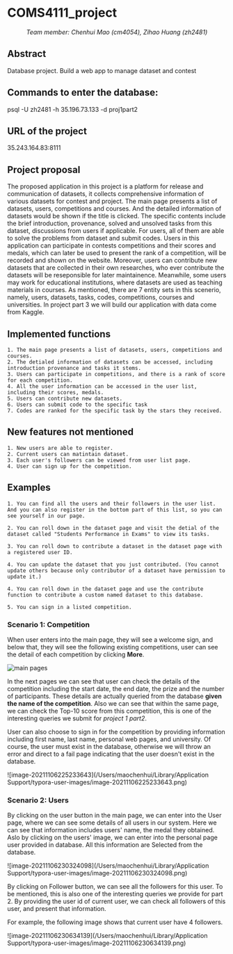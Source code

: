 # COMS4111_project
<center><i>Team member: Chenhui Mao (cm4054), Zihao Huang (zh2481)</i></center>

## Abstract
Database project. Build a web app to manage dataset and contest

## Commands to enter the database:
psql -U zh2481 -h 35.196.73.133 -d proj1part2

## URL of the project
35.243.164.83:8111

## Project proposal
The proposed application in this project is a platform for release and communication of datasets, it collects comprehensive information of various datasets for contest and project. The main page presents a list of datasets, users, competitions and courses. And the detailed information of datasets would be shown if the title is clicked. The specific contents include the brief introduction, provenance, solved and unsolved tasks from this dataset, discussions from users if applicable. For users, all of them are able to solve the problems from dataset and submit codes. Users in this application can participate in contests competitions and their scores and medals, which can later be used to present the rank of a competition, will be recorded and shown on the website. Moreover, users can contribute new datasets that are collected in their own researches, who ever contribute the datasets will be reseponsible for later maintainence. Meanwhile, some users may work for educational institutions, where datasets are used as teaching materials in courses. As mentioned, there are 7 entity sets in this scenerio, namely, users, datasets, tasks, codes, competitions, courses and universities. In project part 3 we will build our application with data come from Kaggle.

## Implemented functions
	1. The main page presents a list of datasets, users, competitions and courses.
	2. The detialed information of datasets can be accessed, including introduction provenance and tasks it stems.
	3. Users can participate in competitions, and there is a rank of score for each competition.
	4. All the user information can be accessed in the user list, including their scores, medals.
	5. Users can contribute new datasets.
	6. Users can submit code to the specific task
	7. Codes are ranked for the specific task by the stars they received.

## New features not mentioned
	1. New users are able to register.
	2. Current users can matintain dataset.
	3. Each user's followers can be viewed from user list page.
	4. User can sign up for the competition.

## Examples
	1. You can find all the users and their followers in the user list. And you can also register in the bottom part of this list, so you can see yourself in our page.
	
	2. You can roll down in the dataset page and visit the detial of the dataset called "Students Performance in Exams" to view its tasks.
	
	3. You can roll down to contribute a dataset in the dataset page with a registered user ID.
	
	4. You can update the dataset that you just contributed. (You cannot update others because only contributor of a dataset have permission to update it.)
	
	4. You can roll down in the dataset page and use the contribute function to contribute a custom named dataset to this database.
	
	5. You can sign in a listed competition.

### Scenario 1: Competition

When user enters into the main page, they will see a welcome sign, and below that, they will see the following existing competitions, user can see the detail of each competition by clicking <b>More</b>.

![main pages](/Users/maochenhui/Documents/competition.png)

In the next pages we can see that user can check the details of the competition including the start date, the end date, the prize and the number of participants. These details are actually queried from the database **given the name of the competition**. Also we can see that within the same page, we can check the Top-10 score from this competition, this is one of the interesting queries we submit for *project 1 part2*.

User can also choose to sign in for the competition by providing information including first name, last name, personal web pages, and university. Of course, the user must exist in the database, otherwise we will throw an error and direct to a fail page indicating that the user doesn't exist in the database.

![image-20211106225233643](/Users/maochenhui/Library/Application Support/typora-user-images/image-20211106225233643.png)

### Scenario 2: Users

By clicking on the user button in the main page, we can enter into the User page, where we can see some details of all users in our system.  Here we can see that information includes users' name, the medal they obtained. Aslo by clicking on the users' image, we can enter into the personal page user provided in database. All this information are Selected from the database.

![image-20211106230324098](/Users/maochenhui/Library/Application Support/typora-user-images/image-20211106230324098.png)

By clicking on Follower button, we can see all the followers for this user. To be mentioned, this is also one of the interesting queries we provide for part 2. By providing the user id of current user, we can check all followers of this user, and present that information.

For example, the following image shows that current user have 4 followers.

![image-20211106230634139](/Users/maochenhui/Library/Application Support/typora-user-images/image-20211106230634139.png)
